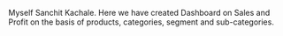 Myself Sanchit Kachale.
Here we have created Dashboard on Sales and Profit on the basis of products, categories, segment and sub-categories.
